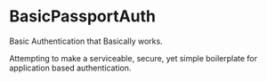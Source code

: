 # BasicPassportAuth
Basic Authentication that Basically works. 

Attempting to make a serviceable, secure, yet simple boilerplate for application based authentication. 
